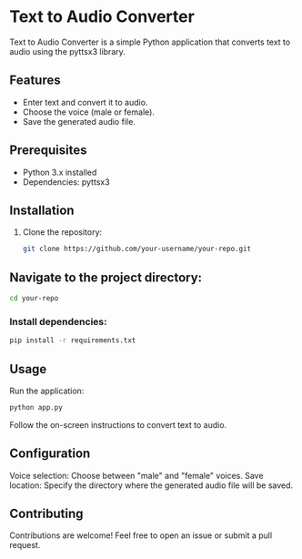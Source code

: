 # Text to Audio Converter

Text to Audio Converter is a simple Python application that converts text to audio using the pyttsx3 library.

## Features

- Enter text and convert it to audio.
- Choose the voice (male or female).
- Save the generated audio file.

## Prerequisites

- Python 3.x installed
- Dependencies: pyttsx3

## Installation

1. Clone the repository:

   ```bash
   git clone https://github.com/your-username/your-repo.git
   ```
## Navigate to the project directory:

  ```bash
  cd your-repo
  ```

### Install dependencies:

  ```bash
  pip install -r requirements.txt
  ```


## Usage
Run the application:

  ```bash
  python app.py
  ```

Follow the on-screen instructions to convert text to audio.

## Configuration

Voice selection: Choose between "male" and "female" voices.
Save location: Specify the directory where the generated audio file will be saved.

## Contributing

Contributions are welcome! Feel free to open an issue or submit a pull request.
